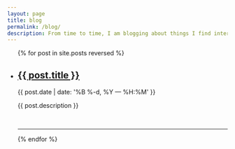 ```yaml
---
layout: page
title: blog
permalink: /blog/
description: From time to time, I am blogging about things I find interesting. Mainly data-related topics but not always.
---
```


<ul class="post-list">
    {% for post in site.posts reversed %}
      <li>
        <h2><a class="post-title" href="{{ post.url | prepend: site.baseurl }}">{{ post.title }}</a></h2>
        <p class="post-meta">{{ post.date | date: '%B %-d, %Y — %H:%M' }}</p>
        <p>{{ post.description }}</p>
        <br/>
        <hr/>
      </li>
    {% endfor %}
</ul>